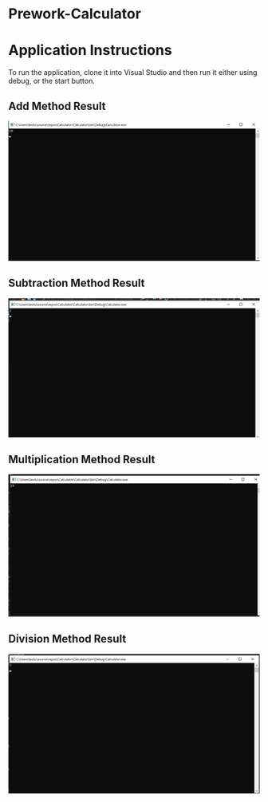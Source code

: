 # Prework-Calculator

# Application Instructions
To run the application, clone it into Visual Studio and then run it either using debug, or the start button. 

## Add Method Result
![Add](assets/add.png)

## Subtraction Method Result
![Subtract](assets/subtract.png)

## Multiplication Method Result
![Multiply](assets/multipy.png)

## Division Method Result
![Division](assets/divide.png)
